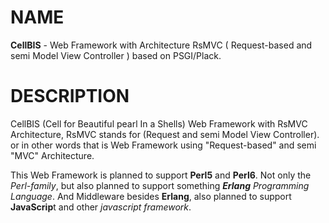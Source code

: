 # NAME
**CellBIS** - Web Framework with Architecture RsMVC ( Request-based and semi Model View Controller ) based on PSGI/Plack.

# DESCRIPTION
CellBIS (Cell for Beautiful pearl In a Shells) Web Framework with RsMVC Architecture, 
RsMVC stands for (Request and semi Model View Controller). or in other words that is 
Web Framework using "Request-based" and semi "MVC" Architecture.

This Web Framework is planned to support **Perl5** and **Perl6**. Not only the _Perl-family_, but also planned to 
support something _**Erlang** Programming Language_. And Middleware besides **Erlang**, also planned to support **JavaScrip**t 
and other _javascript framework_.